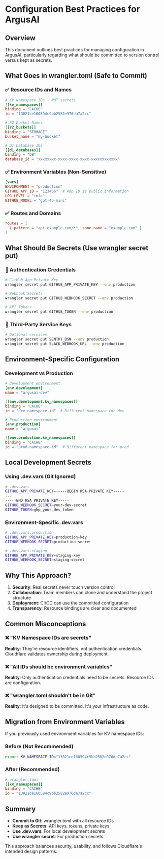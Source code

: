 # Configuration Best Practices for ArgusAI

## Overview

This document outlines best practices for managing configuration in ArgusAI, particularly regarding what should be committed to version control versus kept as secrets.

## What Goes in wrangler.toml (Safe to Commit)

### ✅ Resource IDs and Names
```toml
# KV Namespace IDs - NOT secrets
[[kv_namespaces]]
binding = "CACHE"
id = "13021ce160594c9bb2582e976da7a2cc"

# R2 Bucket Names
[[r2_buckets]]
binding = "STORAGE"
bucket_name = "my-bucket"

# D1 Database IDs
[[d1_databases]]
binding = "DB"
database_id = "xxxxxxxx-xxxx-xxxx-xxxx-xxxxxxxxxxxx"
```

### ✅ Environment Variables (Non-Sensitive)
```toml
[vars]
ENVIRONMENT = "production"
GITHUB_APP_ID = "123456"  # App ID is public information
LOG_LEVEL = "info"
GITHUB_MODEL = "gpt-4o-mini"
```

### ✅ Routes and Domains
```toml
routes = [
  { pattern = "api.example.com/*", zone_name = "example.com" }
]
```

## What Should Be Secrets (Use wrangler secret put)

### 🔐 Authentication Credentials
```bash
# GitHub App Private Key
wrangler secret put GITHUB_APP_PRIVATE_KEY --env production

# Webhook Secrets
wrangler secret put GITHUB_WEBHOOK_SECRET --env production

# API Tokens
wrangler secret put GITHUB_TOKEN --env production
```

### 🔐 Third-Party Service Keys
```bash
# Optional services
wrangler secret put SENTRY_DSN --env production
wrangler secret put SLACK_WEBHOOK_URL --env production
```

## Environment-Specific Configuration

### Development vs Production
```toml
# Development environment
[env.development]
name = "argusai-dev"

[[env.development.kv_namespaces]]
binding = "CACHE"
id = "dev-namespace-id"  # Different namespace for dev

# Production environment
[env.production]
name = "argusai"

[[env.production.kv_namespaces]]
binding = "CACHE"
id = "prod-namespace-id"  # Different namespace for prod
```

## Local Development Secrets

### Using .dev.vars (Git Ignored)
```bash
# .dev.vars
GITHUB_APP_PRIVATE_KEY=-----BEGIN RSA PRIVATE KEY-----
...
-----END RSA PRIVATE KEY-----
GITHUB_WEBHOOK_SECRET=your-dev-secret
GITHUB_TOKEN=ghp_your_dev_token
```

### Environment-Specific .dev.vars
```bash
# .dev.vars.production
GITHUB_APP_PRIVATE_KEY=production-key
GITHUB_WEBHOOK_SECRET=production-secret

# .dev.vars.staging
GITHUB_APP_PRIVATE_KEY=staging-key
GITHUB_WEBHOOK_SECRET=staging-secret
```

## Why This Approach?

1. **Security**: Real secrets never touch version control
2. **Collaboration**: Team members can clone and understand the project structure
3. **Deployment**: CI/CD can use the committed configuration
4. **Transparency**: Resource bindings are clear and documented

## Common Misconceptions

### ❌ "KV Namespace IDs are secrets"
**Reality**: They're resource identifiers, not authentication credentials. Cloudflare validates ownership during deployment.

### ❌ "All IDs should be environment variables"
**Reality**: Only authentication credentials need to be secrets. Resource IDs are configuration.

### ❌ "wrangler.toml shouldn't be in Git"
**Reality**: It's designed to be committed. It's your infrastructure as code.

## Migration from Environment Variables

If you previously used environment variables for KV namespace IDs:

### Before (Not Recommended)
```bash
export KV_NAMESPACE_ID="13021ce160594c9bb2582e976da7a2cc"
```

### After (Recommended)
```toml
# wrangler.toml
[[kv_namespaces]]
binding = "CACHE"
id = "13021ce160594c9bb2582e976da7a2cc"
```

## Summary

- **Commit to Git**: wrangler.toml with all resource IDs
- **Keep as Secrets**: API keys, tokens, private keys
- **Use .dev.vars**: For local development secrets
- **Use wrangler secret**: For production secrets

This approach balances security, usability, and follows Cloudflare's intended design patterns.